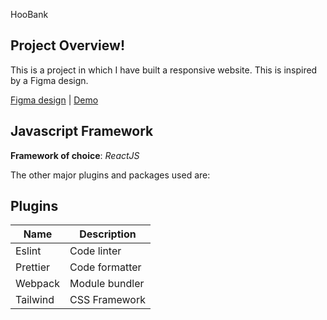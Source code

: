 HooBank

## Project Overview!

This is a project in which I have built a responsive website. This is inspired by a Figma design.

[Figma design](https://www.figma.com/file/bUGIPys15E78w9bs1l4tgS/HooBank?type=design&node-id=310-485&mode=design) |
[Demo](https://react-bank-app-seven.vercel.app/#features)

## Javascript Framework

**Framework of choice**: _ReactJS_

The other major plugins and packages used are:

## Plugins

| Name          | Description                             |
| ------------- | --------------------------------------- |
| Eslint        | Code linter                             |
| Prettier      | Code formatter                          |
| Webpack       | Module bundler                          |
| Tailwind      | CSS Framework                           |